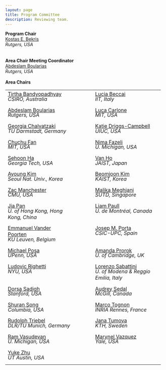 ```yaml
---
layout: page
title: Program Committee
description: Reviewing team.
---
```


 <div id="area-chairs" class="row text-center">
    <b>Program Chair</b><br>
        <a target="_blank" href="https://robotics.cs.rutgers.edu/pracsys/members/kostas-bekris/">Kostas E. Bekris</a><br>
        <i>Rutgers, USA</i><br>
            <br>
            <br>
    <b>Area Chair Meeting Coordinator</b><br>
        <a target="_blank" href="http://rl.cs.rutgers.edu/">Abdeslam Boularias</a><br>
        <i>Rutgers, USA</i><br>
            <br>
    <b>Area Chairs</b><br/>
    <!-- <div class="row text-center">TBA</div> -->
<table style="margin-left:auto;margin-right:auto;">
<tr>
<td style="width:200px;vertical-align:top;">
        <a style="display: block;" target="_blank" href="https://people.csiro.au/B/T/Tirtha-Bandy">Tirtha Bandyopadhyay</a>
        <i style="display: block; margin-top: -0.5ex; margin-bottom: 1ex;">CSIRO, Australia</i>
</td>
<td style="width:45px;"></td>
<td style="width:200px;vertical-align:top;">
        <a style="display: block;" target="_blank" href="https://www.iit.it/web/soft-biorobotics-perception">Lucia Beccai</a>
        <i style="display: block; margin-top: -0.5ex; margin-bottom: 1ex;">IIT, Italy</i>
</td>
</tr>
<tr>
<td style="width:200px;vertical-align:top;">
        <a style="display: block;" target="_blank" href="http://rl.cs.rutgers.edu/">Abdeslam Boularias</a>
        <i style="display: block; margin-top: -0.5ex; margin-bottom: 1ex;">Rutgers, USA</i>
</td>
<td style="width:45px;"></td>
<td style="width:200px;vertical-align:top;">
        <a style="display: block;" target="_blank" href="https://lucacarlone.mit.edu/">Luca Carlone</a>
        <i style="display: block; margin-top: -0.5ex; margin-bottom: 1ex;">MIT, USA</i>
</td>
</tr>
<tr>
<td style="width:200px;vertical-align:top;">
        <a style="display: block;" target="_blank" href="https://irosalab.com/">Georgia Chalvatzaki</a>
        <i style="display: block; margin-top: -0.5ex; margin-bottom: 1ex;">TU Darmstadt, Germany</i>
</td>
<td style="width:45px;"></td>
<td style="width:200px;vertical-align:top;">
        <a style="display: block;" target="_blank" href="https://krdc.web.illinois.edu/">Katie Driggs-Campbell</a>
        <i style="display: block; margin-top: -0.5ex; margin-bottom: 1ex;">UIUC, USA</i>
</td>
</tr>
<tr>
<td style="width:200px;vertical-align:top;">
        <a style="display: block;" target="_blank" href="https://chuchu.mit.edu/">Chuchu Fan</a>
        <i style="display: block; margin-top: -0.5ex; margin-bottom: 1ex;">MIT, USA</i>
</td>
<td style="width:45px;"></td>
<td style="width:200px;vertical-align:top;">
        <a style="display: block;" target="_blank" href="https://www.mmintlab.com/people/nima-fazeli/">Nima Fazeli</a>
        <i style="display: block; margin-top: -0.5ex; margin-bottom: 1ex;">U. Michigan, USA</i>
</td>
</tr>
<tr>
<td style="width:200px;vertical-align:top;">
        <a style="display: block;" target="_blank" href="https://faculty.cc.gatech.edu/~sha9/">Sehoon Ha</a>
        <i style="display: block; margin-top: -0.5ex; margin-bottom: 1ex;">Georgia Tech, USA</i>
</td>
<td style="width:45px;"></td>
<td style="width:200px;vertical-align:top;">
        <a style="display: block;" target="_blank" href="https://www.jaist.ac.jp/ms/labs/vanho/index-e.html">Van Ho</a>
        <i style="display: block; margin-top: -0.5ex; margin-bottom: 1ex;">JAIST, Japan</i>
</td>
</tr>
<tr>
<td style="width:200px;vertical-align:top;">
        <a style="display: block;" target="_blank" href="https://rpm.snu.ac.kr/">Ayoung Kim</a>
        <i style="display: block; margin-top: -0.5ex; margin-bottom: 1ex;">Seoul Nat. Univ., Korea</i>
</td>
<td style="width:45px;"></td>
<td style="width:200px;vertical-align:top;">
        <a style="display: block;" target="_blank" href="https://beomjoonkim.github.io/">Beomjoon Kim</a>
        <i style="display: block; margin-top: -0.5ex; margin-bottom: 1ex;">KAIST, Korea</i>
</td>
</tr>
<tr>
<td style="width:200px;vertical-align:top;">
        <a style="display: block;" target="_blank" href="https://www.ri.cmu.edu/ri-faculty/zachary-manchester/">Zac Manchester</a>
        <i style="display: block; margin-top: -0.5ex; margin-bottom: 1ex;">CMU, USA</i>
</td>
<td style="width:45px;"></td>
<td style="width:200px;vertical-align:top;">
        <a style="display: block;" target="_blank" href="https://www.malikameghjani.com/">Malika Meghjani</a>
        <i style="display: block; margin-top: -0.5ex; margin-bottom: 1ex;">SUTD, Singapore</i>
</td>
</tr>
<tr>
<td style="width:200px;vertical-align:top;">
        <a style="display: block;" target="_blank" href="https://sites.google.com/site/panjia/">Jia Pan</a>
        <i style="display: block; margin-top: -0.5ex; margin-bottom: 1ex;">U. of Hong Kong, Hong Kong, China</i>
</td>
<td style="width:45px;"></td>
<td style="width:200px;vertical-align:top;">
        <a style="display: block;" target="_blank" href="https://liampaull.ca/">Liam Paull</a>
        <i style="display: block; margin-top: -0.5ex; margin-bottom: 1ex;">U. de Montréal, Canada</i>
</td>
</tr>
<tr>
<td style="width:200px;vertical-align:top;">
        <a style="display: block;" target="_blank" href="https://www.kuleuven.be/wieiswie/en/person/00035122">Emmanuel Vander Poorten</a>
        <i style="display: block; margin-top: -0.5ex; margin-bottom: 1ex;">KU Leuven, Belgium</i>
</td>
<td style="width:45px;"></td>
<td style="width:200px;vertical-align:top;">
        <a style="display: block;" target="_blank" href="https://www.iri.upc.edu/people/porta/">Josep M. Porta</a>
        <i style="display: block; margin-top: -0.5ex; margin-bottom: 1ex;">CSIC-UPC, Spain</i>
</td>
</tr>
<tr>
<td style="width:200px;vertical-align:top;">
        <a style="display: block;" target="_blank" href="https://dair.seas.upenn.edu/">Michael Posa</a>
        <i style="display: block; margin-top: -0.5ex; margin-bottom: 1ex;">UPenn, USA</i>
</td>
<td style="width:45px;"></td>
<td style="width:200px;vertical-align:top;">
        <a style="display: block;" target="_blank" href="https://www.cst.cam.ac.uk/people/asp45">Amanda Prorok</a>
        <i style="display: block; margin-top: -0.5ex; margin-bottom: 1ex;">U. of Cambridge, UK</i>
</td>
</tr>
<tr>
<td style="width:200px;vertical-align:top;">
        <a style="display: block;" target="_blank" href="https://wp.nyu.edu/machinesinmotion/">Ludovic Righetti</a>
        <i style="display: block; margin-top: -0.5ex; margin-bottom: 1ex;">NYU, USA</i>
</td>
<td style="width:45px;"></td>
<td style="width:200px;vertical-align:top;">
        <a style="display: block;" target="_blank" href="http://www.arscontrol.unimore.it/site/home/people/lorenzo-sabattini.html">Lorenzo Sabattini</a>
        <i style="display: block; margin-top: -0.5ex; margin-bottom: 1ex;">U. of Modena &#38; Reggio Emilia, Italy</i>
</td>
</tr>
<tr>
<td style="width:200px;vertical-align:top;">
        <a style="display: block;" target="_blank" href="https://dorsa.fyi/">Dorsa Sadigh</a>
        <i style="display: block; margin-top: -0.5ex; margin-bottom: 1ex;">Stanford, USA</i>
</td>
<td style="width:45px;"></td>
<td style="width:200px;vertical-align:top;">
        <a style="display: block;" target="_blank" href="https://www.audreysedal.net/">Audrey Sedal</a>
        <i style="display: block; margin-top: -0.5ex; margin-bottom: 1ex;">McGill, Canada</i>
</td>
</tr>
<tr>
<td style="width:200px;vertical-align:top;">
        <a style="display: block;" target="_blank" href="https://www.cs.columbia.edu/~shurans/">Shuran Song</a>
        <i style="display: block; margin-top: -0.5ex; margin-bottom: 1ex;">Columbia, USA</i>
</td>
<td style="width:45px;"></td>
<td style="width:200px;vertical-align:top;">
        <a style="display: block;" target="_blank" href="https://mtognon.aslethz.cyon.site/">Marco Tognon</a>
        <i style="display: block; margin-top: -0.5ex; margin-bottom: 1ex;">INRIA Rennes, France</i>
</td>
</tr>
<tr>
<td style="width:200px;vertical-align:top;">
        <a style="display: block;" target="_blank" href="https://vision.in.tum.de/members/triebel">Rudolph Triebel</a>
        <i style="display: block; margin-top: -0.5ex; margin-bottom: 1ex;">DLR/TU Munich, Germany</i>
</td>
<td style="width:45px;"></td>
<td style="width:200px;vertical-align:top;">
        <a style="display: block;" target="_blank" href="https://sites.google.com/view/janatumova/home">Jana Tumova</a>
        <i style="display: block; margin-top: -0.5ex; margin-bottom: 1ex;">KTH, Sweden</i>
</td>
</tr>
<tr>
<td style="width:200px;vertical-align:top;">
        <a style="display: block;" target="_blank" href="https://www.roahmlab.com/ram-personal">Ram Vasudevan</a>
        <i style="display: block; margin-top: -0.5ex; margin-bottom: 1ex;">U. Michigan, USA</i>
</td>
<td style="width:45px;"></td>
<td style="width:200px;vertical-align:top;">
        <a style="display: block;" target="_blank" href="https://www.marynel.net/">Marynel Vazquez</a>
        <i style="display: block; margin-top: -0.5ex; margin-bottom: 1ex;">Yale, USA</i>
</td>
</tr>
<tr>
<td style="width:200px;vertical-align:top;">
        <a style="display: block;" target="_blank" href="https://www.cs.utexas.edu/~yukez/">Yuke Zhu</a>
        <i style="display: block; margin-top: -0.5ex; margin-bottom: 1ex;">UT Austin, USA</i>
</td>
<td style="width:45px;"></td>
<td style="width:200px;vertical-align:top;"></td>
</tr>
</table>
 </div>
